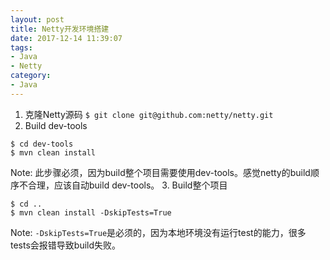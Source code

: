 ```yaml
---
layout: post
title: Netty开发环境搭建
date: 2017-12-14 11:39:07
tags:
- Java
- Netty
category:
- Java
---
```

1. 克隆Netty源码
`$ git clone git@github.com:netty/netty.git`
2. Build dev-tools
```
$ cd dev-tools
$ mvn clean install
```
Note: 此步骤必须，因为build整个项目需要使用dev-tools。感觉netty的build顺序不合理，应该自动build dev-tools。
3. Build整个项目
```
$ cd ..
$ mvn clean install -DskipTests=True
```
Note: `-DskipTests=True`是必须的，因为本地环境没有运行test的能力，很多tests会报错导致build失败。